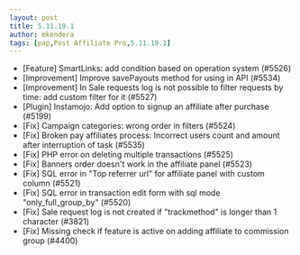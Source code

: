 ```yaml
---
layout: post
title: 5.11.19.1
author: mkendera
tags: [pap,Post Affiliate Pro,5.11.19.1]
---
```


- [Feature] SmartLinks: add condition based on operation system (#5526)
- [Improvement] Improve savePayouts method for using in API (#5534)
- [Improvement] In Sale requests log is not possible to filter requests by time: add custom filter for it (#5527)
- [Plugin] Instamojo: Add option to signup an affiliate after purchase (#5199)
- [Fix] Campaign categories: wrong order in filters (#5524)
- [Fix] Broken pay affiliates process: Incorrect users count and amount after interruption of task (#5535)
- [Fix] PHP error on deleting multiple transactions (#5525)
- [Fix] Banners order doesn't work in the affiliate panel (#5523)
- [Fix] SQL error in "Top referrer url" for affiliate panel with custom column (#5521)
- [Fix] SQL error in transaction edit form with sql mode "only_full_group_by" (#5520)
- [Fix] Sale request log is not created if "trackmethod" is longer than 1 character (#3821)
- [Fix] Missing check if feature is active on adding affiliate to commission group (#4400)
